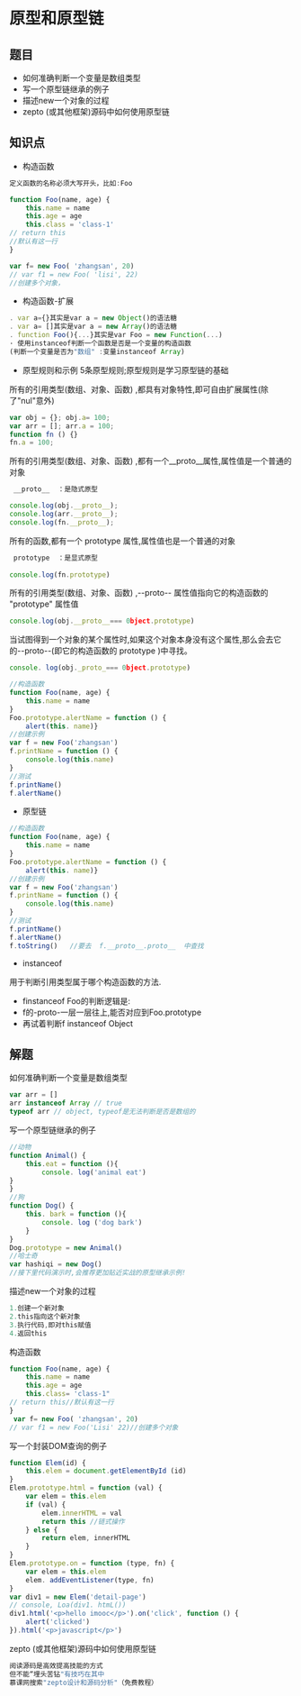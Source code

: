 # 原型和原型链

## 题目
- 如何准确判断一个变量是数组类型
- 写一个原型链继承的例子
- 描述new一个对象的过程
- zepto (或其他框架)源码中如何使用原型链

## 知识点
- 构造函数
```js
定义函数的名称必须大写开头，比如:Foo

function Foo(name, age) {
    this.name = name 
    this.age = age 
    this.class = 'class-1'
// return this 
//默认有这一行
}

var f= new Foo( 'zhangsan', 20) 
// var f1 = new Foo( 'lisi', 22) 
//创建多个对象，
```
- 构造函数-扩展

```js  
. var a={}其实是var a = new Object()的语法糖 
. var a= []其实是var a = new Array()的语法糖
. function Foo(){...}其实是var Foo = new Function(...)
· 使用instanceof判断一个函数是否是一个变量的构造函数
(判断一个变量是否为"数组" :变量instanceof Array)
```
- 原型规则和示例
5条原型规则;原型规则是学习原型链的基础

所有的引用类型(数组、对象、函数) ,都具有对象特性,即可自由扩展属性(除了"nul"意外)
```js  
var obj = {}; obj.a= 100;
var arr = []; arr.a = 100;
function fn () {} 
fn.a = 100;

```

所有的引用类型(数组、对象、函数) ,都有一个__proto__属性,属性值是一个普通的对象

```js  
 __proto__  ：是隐式原型

console.log(obj.__proto__);
console.log(arr.__proto__);
console.log(fn.__proto__);
```
所有的函数,都有一个 prototype 属性,属性值也是一个普通的对象

```js  
 prototype  ：是显式原型
 
console.log(fn.prototype)

```
所有的引用类型(数组、对象、函数) ,--proto-- 属性值指向它的构造函数的 "prototype" 属性值
```js  
console.log(obj.__proto__=== 0bject.prototype)
```
当试图得到一个对象的某个属性时,如果这个对象本身没有这个属性,那么会去它的--proto--(即它的构造函数的 prototype )中寻找。

```js  
console. log(obj._proto_=== 0bject.prototype)

```
```js  
//构造函数
function Foo(name, age) { 
    this.name = name 
} 
Foo.prototype.alertName = function () { 
    alert(this. name)}
//创建示例
var f = new Foo('zhangsan')
f.printName = function () { 
    console.log(this.name)
}
//测试
f.printName()
f.alertName()

```
- 原型链
```js  
//构造函数
function Foo(name, age) { 
    this.name = name 
} 
Foo.prototype.alertName = function () { 
    alert(this. name)}
//创建示例
var f = new Foo('zhangsan')
f.printName = function () { 
    console.log(this.name)
}
//测试
f.printName()
f.alertName()
f.toString()   //要去  f.__proto__.proto__  中查找
```


- instanceof

用于判断引用类型属于哪个构造函数的方法.

- finstanceof Foo的判断逻辑是:
- f的-proto-一层一层往上,能否对应到Foo.prototype
- 再试着判断f instanceof Object

## 解题
如何准确判断一个变量是数组类型
```js  
var arr = []
arr instanceof Array // true 
typeof arr // object, typeof是无法判断是否是数组的

```
写一个原型链继承的例子 
```js  
//动物
function Animal() {
    this.eat = function (){ 
        console. log('animal eat')
}
}
//狗
function Dog() {
    this. bark = function (){ 
        console. log ('dog bark')
    }
} 
Dog.prototype = new Animal() 
//哈士奇 
var hashiqi = new Dog()
//接下里代码演示时,会推荐更加贴近实战的原型继承示例!

```
描述new一个对象的过程
```js  
1.创建一个新对象
2.this指向这个新对象
3.执行代码,即对this赋值
4.返回this
```
构造函数
```js  
function Foo(name, age) { 
    this.name = name 
    this.age = age 
    this.class= 'class-1" 
// return this//默认有这一行
} 
 var f= new Foo( 'zhangsan', 20)
// var f1 = new Foo('Lisi' 22)//创建多个对象

```
写一个封装DOM查询的例子
```js  
function Elem(id) {
    this.elem = document.getElementById (id)
}
Elem.prototype.html = function (val) { 
    var elem = this.elem 
    if (val) { 
        elem.innerHTML = val 
        return this //链式操作
    } else {
        return elem, innerHTML
    }
}
Elem.prototype.on = function (type, fn) { 
    var elem = this.elem 
    elem. addEventListener(type, fn)
}
var div1 = new Elem('detail-page') 
// console, Loa(div1. htmL())
div1.html('<p>hello imooc</p>').on('click', function () { 
    alert('clicked')
}).html('<p>javascript</p>')

```
zepto (或其他框架)源码中如何使用原型链

```js  
阅读源码是高效提高技能的方式
但不能“埋头苦钻"有技巧在其中
慕课网搜索"zepto设计和源码分析"（免费教程）

```




